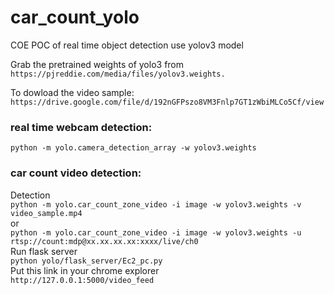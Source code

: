 # car_count_yolo
COE POC of real time object detection use yolov3 model 

Grab the pretrained weights of yolo3 from 
```https://pjreddie.com/media/files/yolov3.weights.```

To dowload the video sample: 
```https://drive.google.com/file/d/192nGFPszo8VM3Fnlp7GT1zWbiMLCo5Cf/view```

### real time webcam detection:
```python -m yolo.camera_detection_array -w yolov3.weights```

### car count video detection:
Detection <br>
```python -m yolo.car_count_zone_video -i image -w yolov3.weights -v video_sample.mp4```<br>
or<br>
```python -m yolo.car_count_zone_video -i image -w yolov3.weights -u rtsp://count:mdp@xx.xx.xx.xx:xxxx/live/ch0```<br>
Run flask server <br>
```python yolo/flask_server/Ec2_pc.py```<br>
Put this link in your chrome explorer <br>
```http://127.0.0.1:5000/video_feed```<br>
